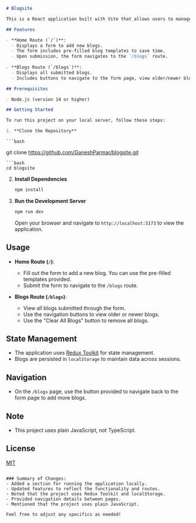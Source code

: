 ```markdown
# Blogsite

This is a React application built with Vite that allows users to manage blogs. It uses Redux Toolkit for state management and localStorage to persist data.

## Features

- **Home Route (`/`)**: 
  - Displays a form to add new blogs.
  - The form includes pre-filled blog templates to save time.
  - Upon submission, the form navigates to the `/blogs` route.
  
- **Blogs Route (`/blogs`)**: 
  - Displays all submitted blogs.
  - Includes buttons to navigate to the form page, view older/newer blogs, and clear all blogs.

## Prerequisites

- Node.js (version 14 or higher)

## Getting Started

To run this project on your local server, follow these steps:

1. **Clone the Repository**
```
    ```bash
   git clone https://github.com/GaneshParmar/blogsite.git
   ```
   ```bash
   cd blogsite
   ```

2. **Install Dependencies**

   ```bash
   npm install
   ```

3. **Run the Development Server**

   ```bash
   npm run dev
   ```

   Open your browser and navigate to `http://localhost:5173` to view the application.

## Usage

- **Home Route (`/`)**:
  - Fill out the form to add a new blog. You can use the pre-filled templates provided.
  - Submit the form to navigate to the `/blogs` route.

- **Blogs Route (`/blogs`)**:
  - View all blogs submitted through the form.
  - Use the navigation buttons to view older or newer blogs.
  - Use the "Clear All Blogs" button to remove all blogs.

## State Management

- The application uses [Redux Toolkit](https://redux-toolkit.js.org/) for state management.
- Blogs are persisted in `localStorage` to maintain data across sessions.

## Navigation

- On the `/blogs` page, use the button provided to navigate back to the form page to add more blogs.

## Note

- This project uses plain JavaScript, not TypeScript.

## License

[MIT](https://opensource.org/licenses/MIT)
```

### Summary of Changes:
- Added a section for running the application locally.
- Updated features to reflect the functionality and routes.
- Noted that the project uses Redux Toolkit and localStorage.
- Provided navigation details between pages.
- Mentioned that the project uses plain JavaScript.

Feel free to adjust any specifics as needed!
